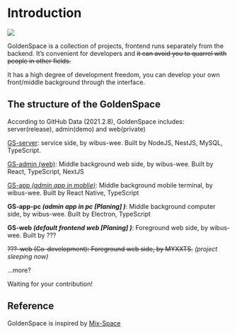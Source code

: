 # Introduction

![](https://gitee.com/wibus/blog-assets-goo/raw/master/asset-pic/20220208121020.jpg)

GoldenSpace is a collection of projects, frontend runs separately from the backend. It’s convenient for developers and ~~it can avoid you to quarrel with people in other fields.~~

It has a high degree of development freedom, you can develop your own front/middle background through the interface.

## The structure of the GoldenSpace

According to GitHub Data (2021.2.8), GoldenSpace includes: server(release), admin(demo) and web(private)

[GS-server](https://github.com/wibus-wee/GS-server): service side,  by wibus-wee. Built by NodeJS, NestJS, MySQL, TypeScript.

[GS-admin (web)](https://github.com/wibus-wee/GS-admin): Middle background web side, by wibus-wee. Built by React, TypeScript, NextJS

[GS-app *(admin app in moblie)*](https://github.com/wibus-wee/GS-app): Middle background mobile terminal, by wibus-wee. Built by React Native, TypeScript 

**GS-app-pc *(admin app in pc [Planing] )***: Middle background computer side, by wibus-wee. Built by Electron, TypeScript

**GS-web *(default frontend web [Planing] )***: Foreground web side, by wibus-wee. Built by ???

<gray><thin>~~???-web (Co-development): Foreground web side, by MYXXTS.~~ *(project sleeping now)*</thin></gray>

...more?

Waiting for your contribution!


## Reference

GoldenSpace is inspired by [Mix-Space](https://github.com/mx-space)
